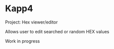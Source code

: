 # Kapp4
Project: Hex viewer/editor

Allows user to edit searched or random HEX values

Work in progress
